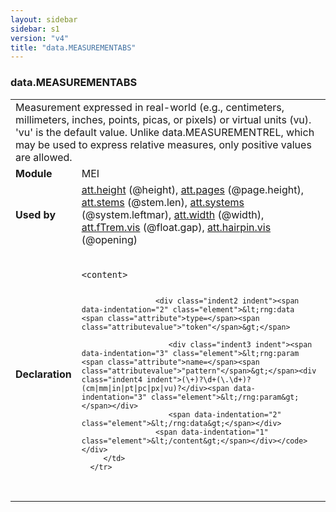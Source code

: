 ```yaml
---
layout: sidebar
sidebar: s1
version: "v4"
title: "data.MEASUREMENTABS"
---
```

<div class="macroSpec">
   <h3 id="data.MEASUREMENTABS">data.MEASUREMENTABS</h3>
   <table class="wovenodd">
      <tr>
         <td colspan="2" class="wovenodd-col2">Measurement expressed in real-world (e.g., centimeters, millimeters, inches, points,
            picas, or pixels) or virtual units (vu). 'vu' is the default value. Unlike
            data.MEASUREMENTREL, which may be used to express relative measures, only positive
            values are
            allowed.
         </td>
      </tr>
      <tr>
         <td class="wovenodd-col1"><strong>Module</strong></td>
         <td class="wovenodd-col2">MEI</td>
      </tr>
      <tr>
         <td class="wovenodd-col1"><strong>Used by</strong></td>
         <td class="wovenodd-col2">
            <div class="parent"><a class="link_odd_classSpec" href="{{ site.baseurl }}/{{ page.version }}/attribute-classes/att.height.html">att.height</a> (@height), <a class="link_odd_classSpec" href="{{ site.baseurl }}/{{ page.version }}/attribute-classes/att.pages.html">att.pages</a> (@page.height), <a class="link_odd_classSpec" href="{{ site.baseurl }}/{{ page.version }}/attribute-classes/att.stems.html">att.stems</a> (@stem.len), <a class="link_odd_classSpec" href="{{ site.baseurl }}/{{ page.version }}/attribute-classes/att.systems.html">att.systems</a> (@system.leftmar), <a class="link_odd_classSpec" href="{{ site.baseurl }}/{{ page.version }}/attribute-classes/att.width.html">att.width</a> (@width), <a class="link_odd_classSpec" href="{{ site.baseurl }}/{{ page.version }}/attribute-classes/att.ftrem.vis.html">att.fTrem.vis</a> (@float.gap), <a class="link_odd_classSpec" href="{{ site.baseurl }}/{{ page.version }}/attribute-classes/att.hairpin.vis.html">att.hairpin.vis</a> (@opening)
            </div>
         </td>
      </tr>
      <tr>
         <td class="wovenodd-col1"><strong>Declaration</strong></td>
         <td class="wovenodd-col2">
            <div class="code" xml:space="preserve" data-lang="ODD"><code>
                  <div class="indent1 indent"><span data-indentation="1" class="element">&lt;content&gt;</span>
                     
                     <div class="indent2 indent"><span data-indentation="2" class="element">&lt;rng:data <span class="attribute">type=</span><span class="attributevalue">"token"</span>&gt;</span>
                        
                        <div class="indent3 indent"><span data-indentation="3" class="element">&lt;rng:param <span class="attribute">name=</span><span class="attributevalue">"pattern"</span>&gt;</span><div class="indent4 indent">(\+)?\d+(\.\d+)?(cm|mm|in|pt|pc|px|vu)?</div><span data-indentation="3" class="element">&lt;/rng:param&gt;</span></div>
                        <span data-indentation="2" class="element">&lt;/rng:data&gt;</span></div>
                     <span data-indentation="1" class="element">&lt;/content&gt;</span></div></code></div>
         </td>
      </tr>
   </table>
</div>